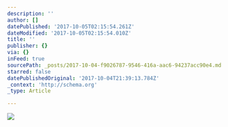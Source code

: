 ```yaml
---
description: ''
author: []
datePublished: '2017-10-05T02:15:54.261Z'
dateModified: '2017-10-05T02:15:54.010Z'
title: ''
publisher: {}
via: {}
inFeed: true
sourcePath: _posts/2017-10-04-f9026787-9546-416a-aac6-94237acc90e4.md
starred: false
datePublishedOriginal: '2017-10-04T21:39:13.784Z'
_context: 'http://schema.org'
_type: Article

---
```

![](https://the-grid-user-content.s3-us-west-2.amazonaws.com/db5f86d9-2df1-4bd4-8f32-789326946d8f.jpg)